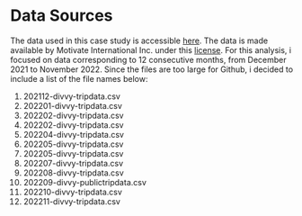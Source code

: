 # Data Sources
The data used in this case study is accessible <a href="https://divvy-tripdata.s3.amazonaws.com/index.html" target="_blank">here</a>. The data is made available 
by Motivate International Inc. under this <a href="https://www.divvybikes.com/data-license-agreement" target="_blank">license</a>.
For this analysis, i focused on data corresponding to 12 consecutive months, from December 2021 to November 2022. Since the files are too large for Github, i decided to
include a list of the file names below:

1) 202112-divvy-tripdata.csv
2) 202201-divvy-tripdata.csv
3) 202202-divvy-tripdata.csv
4) 202202-divvy-tripdata.csv
5) 202204-divvy-tripdata.csv
6) 202205-divvy-tripdata.csv
7) 202205-divvy-tripdata.csv
8) 202207-divvy-tripdata.csv
9) 202208-divvy-tripdata.csv
10) 202209-divvy-publictripdata.csv
11) 202210-divvy-tripdata.csv
12) 202211-divvy-tripdata.csv
